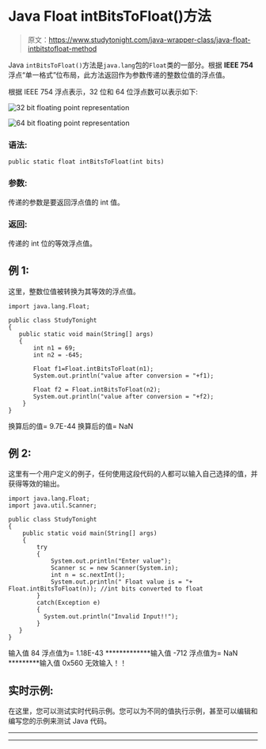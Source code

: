 # Java Float intBitsToFloat()方法

> 原文：<https://www.studytonight.com/java-wrapper-class/java-float-intbitstofloat-method>

Java `intBitsToFloat()`方法是`java.lang`包的`Float`类的一部分。根据 **IEEE 754** 浮点“单一格式”位布局，此方法返回作为参数传递的整数位值的浮点值。

根据 IEEE 754 浮点表示，32 位和 64 位浮点数可以表示如下:

![32 bit floating point representation](../Images/1d3b6f351b920b577ff1ed16e4e065e6.png)

![64 bit floating point representation](../Images/9a2069ff8eb53eaeac1cd00230769b9a.png)

### 语法:

```
public static float intBitsToFloat(int bits) 
```

### 参数:

传递的参数是要返回浮点值的 int 值。

### 返回:

传递的 int 位的等效浮点值。

## 例 1:

这里，整数位值被转换为其等效的浮点值。

```
import java.lang.Float;

public class StudyTonight
{     
   public static void main(String[] args) 
   {  
       int n1 = 69;
       int n2 = -645;

       Float f1=Float.intBitsToFloat(n1);  
       System.out.println("value after conversion = "+f1);

       Float f2 = Float.intBitsToFloat(n2);  
       System.out.println("value after conversion = "+f2);
    }  
} 
```

换算后的值= 9.7E-44
换算后的值= NaN

## 例 2:

这里有一个用户定义的例子，任何使用这段代码的人都可以输入自己选择的值，并获得等效的输出。

```
import java.lang.Float;
import java.util.Scanner;

public class StudyTonight
{  
    public static void main(String[] args)
    {
        try
        {
            System.out.println("Enter value");
            Scanner sc = new Scanner(System.in);
            int n = sc.nextInt();
            System.out.println(" Float value is = "+ Float.intBitsToFloat(n)); //int bits converted to float 
        }
        catch(Exception e)
        {
          System.out.println("Invalid Input!!");
        }  
   }
} 
```

输入值
84
浮点值为= 1.18E-43
*************输入值
-712
浮点值为= NaN
*********输入值
0x560
无效输入！！

## 实时示例:

在这里，您可以测试实时代码示例。您可以为不同的值执行示例，甚至可以编辑和编写您的示例来测试 Java 代码。

* * *

* * *